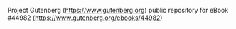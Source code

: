 Project Gutenberg (https://www.gutenberg.org) public repository for eBook #44982 (https://www.gutenberg.org/ebooks/44982)
